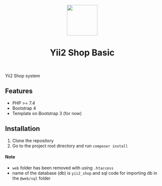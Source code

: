 <p align="center">
    <a href="https://github.com/yiisoft" target="_blank">
        <img src="https://avatars0.githubusercontent.com/u/993323" height="100px">
    </a>
    <h1 align="center">Yii2 Shop Basic</h1>
    <br>
</p>

Yii2 Shop system

## Features
 - PHP >= 7.4
 - Bootstrap 4
 - Template on Bootstrap 3 (for now)

## Installation
1. Clone the repository
2. Go to the project root directory and run `composer install`

#### Note
- `web` folder has been removed with using `.htaccess`
- name of the database (db) is `yii2_shop` and sql code for importing db in the `@web/sql` folder